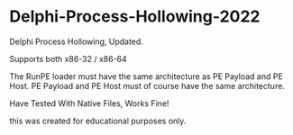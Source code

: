 # Delphi-Process-Hollowing-2022
Delphi Process Hollowing, Updated.


Supports both x86-32 / x86-64

The RunPE loader must have the same architecture as PE Payload and PE Host. PE Payload and PE Host must of course have the same architecture.


Have Tested With Native Files, Works Fine!



this was created for educational purposes only.
